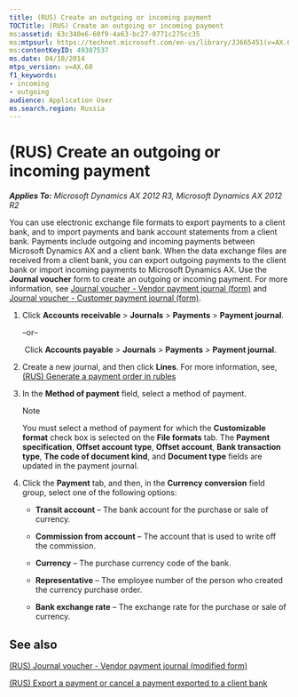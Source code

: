 ```yaml
---
title: (RUS) Create an outgoing or incoming payment
TOCTitle: (RUS) Create an outgoing or incoming payment
ms:assetid: 63c340e6-60f9-4a63-bc27-0771c275cc35
ms:mtpsurl: https://technet.microsoft.com/en-us/library/JJ665451(v=AX.60)
ms:contentKeyID: 49387537
ms.date: 04/18/2014
mtps_version: v=AX.60
f1_keywords:
- incoming
- outgoing
audience: Application User
ms.search.region: Russia
---
```


# (RUS) Create an outgoing or incoming payment 


_**Applies To:** Microsoft Dynamics AX 2012 R3, Microsoft Dynamics AX 2012 R2_

You can use electronic exchange file formats to export payments to a client bank, and to import payments and bank account statements from a client bank. Payments include outgoing and incoming payments between Microsoft Dynamics AX and a client bank. When the data exchange files are received from a client bank, you can export outgoing payments to the client bank or import incoming payments to Microsoft Dynamics AX. Use the **Journal voucher** form to create an outgoing or incoming payment. For more information, see [Journal voucher - Vendor payment journal (form)](https://technet.microsoft.com/en-us/library/aa599011\(v=ax.60\)) and [Journal voucher - Customer payment journal (form)](https://technet.microsoft.com/en-us/library/aa556141\(v=ax.60\)).

1.  Click **Accounts receivable** \> **Journals** \> **Payments** \> **Payment journal**.
    
    –or–
    
     Click **Accounts payable** \> **Journals** \> **Payments** \> **Payment journal**.

2.  Create a new journal, and then click **Lines**. For more information, see, [(RUS) Generate a payment order in rubles](rus-generate-a-payment-order-in-rubles.md)

3.  In the **Method of payment** field, select a method of payment.
    

    > [!NOTE]
    > <P>You must select a method of payment for which the <STRONG>Customizable format</STRONG> check box is selected on the <STRONG>File formats</STRONG> tab. The <STRONG>Payment specification</STRONG>, <STRONG>Offset account type</STRONG>, <STRONG>Offset account</STRONG>, <STRONG>Bank transaction type</STRONG>, <STRONG>The code of document kind</STRONG>, and <STRONG>Document type</STRONG> fields are updated in the payment journal.</P>



4.  Click the **Payment** tab, and then, in the **Currency conversion** field group, select one of the following options:
    
      - **Transit account** – The bank account for the purchase or sale of currency.
    
      - **Commission from account** – The account that is used to write off the commission.
    
      - **Currency** – The purchase currency code of the bank.
    
      - **Representative** – The employee number of the person who created the currency purchase order.
    
      - **Bank exchange rate** – The exchange rate for the purchase or sale of currency.

## See also

[(RUS) Journal voucher - Vendor payment journal (modified form)](https://technet.microsoft.com/en-us/library/jj733511\(v=ax.60\))

[(RUS) Export a payment or cancel a payment exported to a client bank](rus-export-a-payment-or-cancel-a-payment-exported-to-a-client-bank.md)

  


